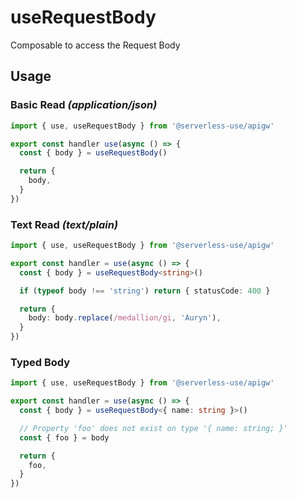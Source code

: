 # useRequestBody
Composable to access the Request Body

## Usage

### Basic Read *(application/json)*
```ts
import { use, useRequestBody } from '@serverless-use/apigw'

export const handler use(async () => {
  const { body } = useRequestBody()

  return {
    body,
  }
})
```

### Text Read *(text/plain)*
```ts
import { use, useRequestBody } from '@serverless-use/apigw'

export const handler = use(async () => {
  const { body } = useRequestBody<string>()

  if (typeof body !== 'string') return { statusCode: 400 }

  return {
    body: body.replace(/medallion/gi, 'Auryn'),
  }
})
```

### Typed Body
```ts
import { use, useRequestBody } from '@serverless-use/apigw'

export const handler = use(async () => {
  const { body } = useRequestBody<{ name: string }>()

  // Property 'foo' does not exist on type '{ name: string; }'
  const { foo } = body

  return {
    foo,
  }
})
```